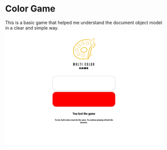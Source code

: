 # Color Game
 
This is a basic game that helped me understand the document object model in a clear and simple way.
![](img.PNG)
